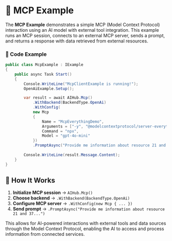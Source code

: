 # 🔗 MCP Example

The **MCP Example** demonstrates a simple MCP (Model Context Protocol) interaction using an AI model with external tool integration. This example runs an MCP session, connects to an external MCP server, sends a prompt, and returns a response with data retrieved from external resources.

### 📝 Code Example

```csharp
public class McpExample : IExample
{
    public async Task Start()
    {
        Console.WriteLine("McpClientExample is running!");
        OpenAiExample.Setup();

        var result = await AIHub.Mcp()
            .WithBackend(BackendType.OpenAi)
            .WithConfig(
            new Mcp
            {
                Name = "McpEverythingDemo",
                Arguments = ["-y", "@modelcontextprotocol/server-everything"],
                Command = "npx",
                Model = "gpt-4o-mini"
            })
            .PromptAsync("Provide me information about resource 21 and 37. Also explain how you get this data");
        
        Console.WriteLine(result.Message.Content);
    }
}
```

## 🔹 How It Works

1. **Initialize MCP session** → `AIHub.Mcp()`
2. **Choose backend** → `.WithBackend(BackendType.OpenAi)`
3. **Configure MCP server** → `.WithConfig(new Mcp { ... })`
4. **Send prompt** → `.PromptAsync("Provide me information about resource 21 and 37...")`

This allows for AI-powered interactions with external tools and data sources through the Model Context Protocol, enabling the AI to access and process information from connected services.